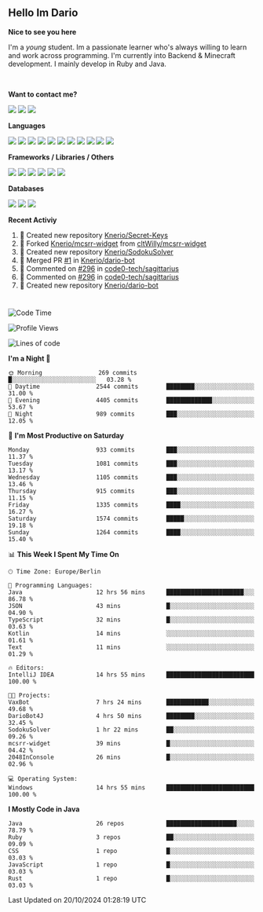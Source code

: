 <h2>Hello Im Dario</h2>

**Nice to see you here**

I'm a *young* student. Im a passionate learner who's always willing to learn and work across
programming. I'm currently into Backend & Minecraft development. I mainly develop in Ruby and Java.

<br/>

**Want to contact me?**

<a href="https://github.com/knerio"><img src="https://img.shields.io/badge/-Github-blue?style=for-the-badge&logo=github&logoColor=white"/></a> <a href="https://discord.com/users/639416958923702292"><img src="https://img.shields.io/badge/-knerio-blue?style=for-the-badge&logo=discord&logoColor=white"/></a> <a href="https://twitch.tv/dopalos_"><img src="https://img.shields.io/badge/-twitch-blue?style=for-the-badge&logo=twitch&logoColor=white"/></a>

**Languages**

<img src="https://img.shields.io/badge/-HTML-blue?style=for-the-badge&logo=html5&logoColor=white"/> <img src="https://img.shields.io/badge/-CSS-blue?style=for-the-badge&logo=CSS3&logoColor=white"/> <img src="https://img.shields.io/badge/-Javascript-blue?style=for-the-badge&logo=javascript&logoColor=white"/> <img src="https://img.shields.io/badge/-Typescript-blue?style=for-the-badge&logo=TypeScript&logoColor=white"/> <img src="https://img.shields.io/badge/-Java-blue?style=for-the-badge&logo=java&logoColor=white"/> <img src="https://img.shields.io/badge/-Kotlin-blue?style=for-the-badge&logo=kotlin&logoColor=white"/> <img src="https://img.shields.io/badge/-SQL-blue?style=for-the-badge&logo=MYSQL&logoColor=white"/> <img src="https://img.shields.io/badge/-Markdown-blue?style=for-the-badge&logo=Markdown&logoColor=white"/> <img src="https://img.shields.io/badge/-JSON-blue?style=for-the-badge&logo=JSON&logoColor=white"/> <img src="https://img.shields.io/badge/-Git-blue?style=for-the-badge&logo=Git&logoColor=white"/> <img src="https://img.shields.io/badge/-Ruby-blue?style=for-the-badge&logo=Ruby&logoColor=white"/>
<br/>

 **Frameworks / Libraries / Others**

<img src="https://img.shields.io/badge/-Bootstrap-blue?style=for-the-badge&logo=Bootstrap&logoColor=white"/> <img src="https://img.shields.io/badge/-Node.JS-blue?style=for-the-badge&logo=node.js&logoColor=white"/> <img src="https://img.shields.io/badge/-React-blue?style=for-the-badge&logo=React&logoColor=white"/> <img src="https://img.shields.io/badge/-Express-blue?style=for-the-badge&logo=Express&logoColor=white"/> <img src="https://img.shields.io/badge/-Next.Js-blue?style=for-the-badge&logo=Next.Js&logoColor=white"/> <img src="https://img.shields.io/badge/-Ruby_On_Rails-blue?style=for-the-badge&logo=ruby-on-rails&logoColor=white"/>

**Databases**

<img src="https://img.shields.io/badge/-MongoDB-blue?style=for-the-badge&logo=mongodb&logoColor=white"/> <img src="https://img.shields.io/badge/-MariaDB-blue?style=for-the-badge&logo=MariaDB&logoColor=white"/>
<img src="https://img.shields.io/badge/-PostgreSQL-blue?style=for-the-badge&logo=PostgreSQl&logoColor=white"/>

**Recent Activiy**

<!--RECENT_ACTIVITY:start-->
1. 📔 Created new repository [Knerio/Secret-Keys](https://github.com/Knerio/Secret-Keys)<br>
2. 🔱 Forked [Knerio/mcsrr-widget](undefined) from [cltWilly/mcsrr-widget](https://github.com/cltWilly/mcsrr-widget)<br>
3. 📔 Created new repository [Knerio/SodokuSolver](https://github.com/Knerio/SodokuSolver)<br>
4. 🎉 Merged PR [#1](https://github.com/Knerio/dario-bot/pull/1) in [Knerio/dario-bot](https://github.com/Knerio/dario-bot)<br>
5. 💬 Commented on [#296](https://github.com/code0-tech/sagittarius/pull/296#discussion_r1765661689) in [code0-tech/sagittarius](https://github.com/code0-tech/sagittarius)<br>
6. 💬 Commented on [#296](https://github.com/code0-tech/sagittarius/pull/296#discussion_r1765659967) in [code0-tech/sagittarius](https://github.com/code0-tech/sagittarius)<br>
7. 📔 Created new repository [Knerio/dario-bot](https://github.com/Knerio/dario-bot)<br>
<!--RECENT_ACTIVITY:end-->
 
#

<!--START_SECTION:waka-->
![Code Time](http://img.shields.io/badge/Code%20Time-579%20hrs%203%20mins-blue)

![Profile Views](http://img.shields.io/badge/Profile%20Views-0-blue)

![Lines of code](https://img.shields.io/badge/From%20Hello%20World%20I%27ve%20Written-408.1%20thousand%20lines%20of%20code-blue)

**I'm a Night 🦉** 

```text
🌞 Morning                269 commits         █░░░░░░░░░░░░░░░░░░░░░░░░   03.28 % 
🌆 Daytime                2544 commits        ████████░░░░░░░░░░░░░░░░░   31.00 % 
🌃 Evening                4405 commits        █████████████░░░░░░░░░░░░   53.67 % 
🌙 Night                  989 commits         ███░░░░░░░░░░░░░░░░░░░░░░   12.05 % 
```
📅 **I'm Most Productive on Saturday** 

```text
Monday                   933 commits         ███░░░░░░░░░░░░░░░░░░░░░░   11.37 % 
Tuesday                  1081 commits        ███░░░░░░░░░░░░░░░░░░░░░░   13.17 % 
Wednesday                1105 commits        ███░░░░░░░░░░░░░░░░░░░░░░   13.46 % 
Thursday                 915 commits         ███░░░░░░░░░░░░░░░░░░░░░░   11.15 % 
Friday                   1335 commits        ████░░░░░░░░░░░░░░░░░░░░░   16.27 % 
Saturday                 1574 commits        █████░░░░░░░░░░░░░░░░░░░░   19.18 % 
Sunday                   1264 commits        ████░░░░░░░░░░░░░░░░░░░░░   15.40 % 
```


📊 **This Week I Spent My Time On** 

```text
🕑︎ Time Zone: Europe/Berlin

💬 Programming Languages: 
Java                     12 hrs 56 mins      ██████████████████████░░░   86.78 % 
JSON                     43 mins             █░░░░░░░░░░░░░░░░░░░░░░░░   04.90 % 
TypeScript               32 mins             █░░░░░░░░░░░░░░░░░░░░░░░░   03.63 % 
Kotlin                   14 mins             ░░░░░░░░░░░░░░░░░░░░░░░░░   01.61 % 
Text                     11 mins             ░░░░░░░░░░░░░░░░░░░░░░░░░   01.29 % 

🔥 Editors: 
IntelliJ IDEA            14 hrs 55 mins      █████████████████████████   100.00 % 

🐱‍💻 Projects: 
VaxBot                   7 hrs 24 mins       ████████████░░░░░░░░░░░░░   49.68 % 
DarioBot4J               4 hrs 50 mins       ████████░░░░░░░░░░░░░░░░░   32.45 % 
SodokuSolver             1 hr 22 mins        ██░░░░░░░░░░░░░░░░░░░░░░░   09.26 % 
mcsrr-widget             39 mins             █░░░░░░░░░░░░░░░░░░░░░░░░   04.42 % 
2048InConsole            26 mins             █░░░░░░░░░░░░░░░░░░░░░░░░   02.96 % 

💻 Operating System: 
Windows                  14 hrs 55 mins      █████████████████████████   100.00 % 
```

**I Mostly Code in Java** 

```text
Java                     26 repos            ████████████████████░░░░░   78.79 % 
Ruby                     3 repos             ██░░░░░░░░░░░░░░░░░░░░░░░   09.09 % 
CSS                      1 repo              █░░░░░░░░░░░░░░░░░░░░░░░░   03.03 % 
JavaScript               1 repo              █░░░░░░░░░░░░░░░░░░░░░░░░   03.03 % 
Rust                     1 repo              █░░░░░░░░░░░░░░░░░░░░░░░░   03.03 % 
```




 Last Updated on 20/10/2024 01:28:19 UTC
<!--END_SECTION:waka-->

